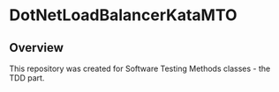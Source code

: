 # DotNetLoadBalancerKataMTO
## Overview
This repository was created for Software Testing Methods classes - the TDD part.
